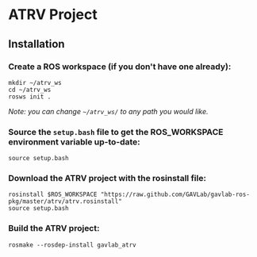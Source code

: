 # ATRV Project

## Installation

### Create a ROS workspace (if you don't have one already):

    mkdir ~/atrv_ws
    cd ~/atrv_ws
    rosws init .

_Note: you can change `~/atrv_ws/` to any path you would like._

### Source the `setup.bash` file to get the ROS_WORKSPACE environment variable up-to-date:

    source setup.bash

### Download the ATRV project with the rosinstall file:

    rosinstall $ROS_WORKSPACE "https://raw.github.com/GAVLab/gavlab-ros-pkg/master/atrv/atrv.rosinstall"
    source setup.bash

### Build the ATRV project:

    rosmake --rosdep-install gavlab_atrv

